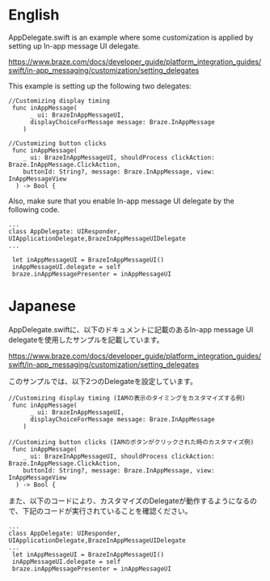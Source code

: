 # English

AppDelegate.swift is an example where some customization is applied by setting up In-app message UI delegate.

https://www.braze.com/docs/developer_guide/platform_integration_guides/swift/in-app_messaging/customization/setting_delegates

This example is setting up the following two delegates:

```
//Customizing display timing
 func inAppMessage(
      _ ui: BrazeInAppMessageUI,
      displayChoiceForMessage message: Braze.InAppMessage
    ) 
```

```
//Customizing button clicks
 func inAppMessage(
    _ ui: BrazeInAppMessageUI, shouldProcess clickAction: Braze.InAppMessage.ClickAction,
    buttonId: String?, message: Braze.InAppMessage, view: InAppMessageView
  ) -> Bool {

```

Also, make sure that you enable In-app message UI delegate by the following code.

```
...
class AppDelegate: UIResponder, UIApplicationDelegate,BrazeInAppMessageUIDelegate
...

 let inAppMessageUI = BrazeInAppMessageUI()
 inAppMessageUI.delegate = self
 braze.inAppMessagePresenter = inAppMessageUI
```

# Japanese

AppDelegate.swiftに、以下のドキュメントに記載のあるIn-app message UI delegateを使用したサンプルを記載しています。

https://www.braze.com/docs/developer_guide/platform_integration_guides/swift/in-app_messaging/customization/setting_delegates

このサンプルでは、以下2つのDelegateを設定しています。

```
//Customizing display timing (IAMの表示のタイミングをカスタマイズする例)
 func inAppMessage(
      _ ui: BrazeInAppMessageUI,
      displayChoiceForMessage message: Braze.InAppMessage
    )
```

```
//Customizing button clicks (IAMのボタンがクリックされた時のカスタマイズ例)
 func inAppMessage(
    _ ui: BrazeInAppMessageUI, shouldProcess clickAction: Braze.InAppMessage.ClickAction,
    buttonId: String?, message: Braze.InAppMessage, view: InAppMessageView
  ) -> Bool {

```

また、以下のコードにより、カスタマイズのDelegateが動作するようになるので、下記のコードが実行されていることを確認ください。

```
...
class AppDelegate: UIResponder, UIApplicationDelegate,BrazeInAppMessageUIDelegate
...
 let inAppMessageUI = BrazeInAppMessageUI()
 inAppMessageUI.delegate = self
 braze.inAppMessagePresenter = inAppMessageUI
```




